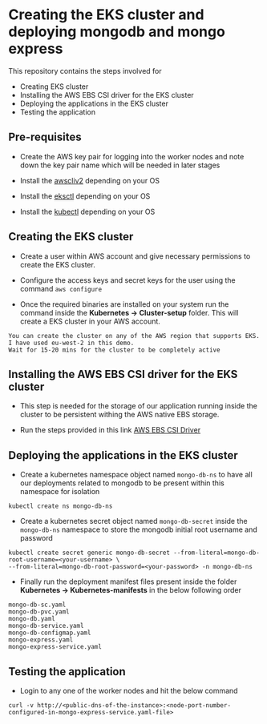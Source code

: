 # Creating the EKS cluster and deploying mongodb and mongo express

This repository contains the steps involved for

- Creating EKS cluster
- Installing the AWS EBS CSI driver for the EKS cluster
- Deploying the applications in the EKS cluster
- Testing the application

## Pre-requisites

- Create the AWS key pair for logging into the worker nodes and note down the key pair name which will be needed in later stages

- Install the [awscliv2](https://docs.aws.amazon.com/cli/latest/userguide/install-cliv2.html) depending on your OS

- Install the [eksctl](https://docs.aws.amazon.com/eks/latest/userguide/eksctl.html) depending on your OS

- Install the [kubectl](https://kubernetes.io/docs/tasks/tools/) depending on your OS

## Creating the EKS cluster

- Create a user within AWS account and give necessary permissions to create the EKS cluster.

- Configure the access keys and secret keys for the user using the command `aws configure`

- Once the required binaries are installed on your system run the command inside the **Kubernetes -> Cluster-setup** folder. This will create a EKS cluster in your AWS account.

```
You can create the cluster on any of the AWS region that supports EKS. I have used eu-west-2 in this demo.
Wait for 15-20 mins for the cluster to be completely active
```

## Installing the AWS EBS CSI driver for the EKS cluster

- This step is needed for the storage of our application running inside the cluster to be persistent withing the AWS native EBS storage.

- Run the steps provided in this link [AWS EBS CSI Driver](https://docs.aws.amazon.com/eks/latest/userguide/ebs-csi.html)

## Deploying the applications in the EKS cluster

- Create a kubernetes namespace object named `mongo-db-ns` to have all our deployments related to mongodb to be present within this namespace for isolation

```
kubectl create ns mongo-db-ns
```

- Create a kubernetes secret object named `mongo-db-secret` inside the `mongo-db-ns` namespace to store the mongodb initial root username and password

```
kubectl create secret generic mongo-db-secret --from-literal=mongo-db-root-username=<your-username> \
--from-literal=mongo-db-root-password=<your-password> -n mongo-db-ns
```

- Finally run the deployment manifest files present inside the folder **Kubernetes -> Kubernetes-manifests** in the below following order

```
mongo-db-sc.yaml
mongo-db-pvc.yaml
mongo-db.yaml
mongo-db-service.yaml
mongo-db-configmap.yaml
mongo-express.yaml
mongo-express-service.yaml
```

## Testing the application

- Login to any one of the worker nodes and hit the below command

```
curl -v http://<public-dns-of-the-instance>:<node-port-number-configured-in-mongo-express-service.yaml-file>
```